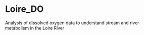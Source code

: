 # Loire_DO
Analysis of dissolved oxygen data to understand stream and river metabolism in the Loire River

